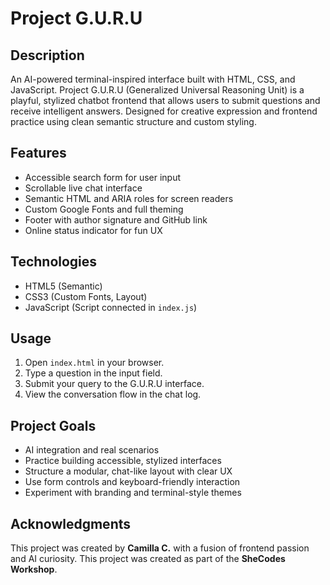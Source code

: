 # Project G.U.R.U

## Description
An AI-powered terminal-inspired interface built with HTML, CSS, and JavaScript. Project G.U.R.U (Generalized Universal Reasoning Unit) is a playful, stylized chatbot frontend that allows users to submit questions and receive intelligent answers. Designed for creative expression and frontend practice using clean semantic structure and custom styling.

## Features
- Accessible search form for user input
- Scrollable live chat interface
- Semantic HTML and ARIA roles for screen readers
- Custom Google Fonts and full theming
- Footer with author signature and GitHub link
- Online status indicator for fun UX

## Technologies
- HTML5 (Semantic)
- CSS3 (Custom Fonts, Layout)
- JavaScript (Script connected in `index.js`)

## Usage
1. Open `index.html` in your browser.
2. Type a question in the input field.
3. Submit your query to the G.U.R.U interface.
4. View the conversation flow in the chat log.

## Project Goals
- AI integration and real scenarios
- Practice building accessible, stylized interfaces
- Structure a modular, chat-like layout with clear UX
- Use form controls and keyboard-friendly interaction
- Experiment with branding and terminal-style themes

## Acknowledgments
This project was created by **Camilla C.** with a fusion of frontend passion and AI curiosity. This project was created as part of the **SheCodes Workshop**.
